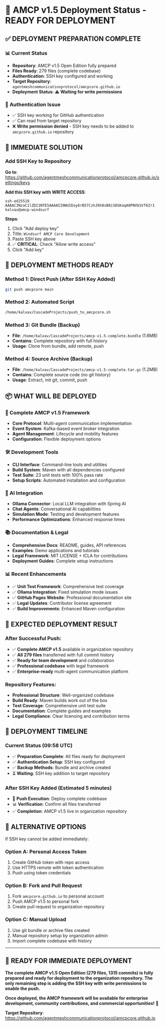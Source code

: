 # 🚀 AMCP v1.5 Deployment Status - READY FOR DEPLOYMENT

## ✅ **DEPLOYMENT PREPARATION COMPLETE**

### 📊 **Current Status**
- **Repository**: AMCP v1.5 Open Edition fully prepared
- **Files Ready**: 279 files (complete codebase)
- **Authentication**: SSH key configured and working
- **Target Repository**: `agentmeshcommunicationprotocol/amcpcore.github.io`
- **Deployment Status**: ⚠️ **Waiting for write permissions**

### 🔑 **Authentication Issue**
- ✅ SSH key working for GitHub authentication
- ✅ Can read from target repository
- ❌ **Write permission denied** - SSH key needs to be added to `amcpcore.github.io` repository

## 🎯 **IMMEDIATE SOLUTION**

### **Add SSH Key to Repository**
**Go to**: https://github.com/agentmeshcommunicationprotocol/amcpcore.github.io/settings/keys

**Add this SSH key with WRITE ACCESS**:
```
ssh-ed25519 AAAAC3NzaC1lZDI1NTE5AAAAII0WUIEoy6rB57CzhJkh8sB8iSDSKaqA8PNVbSVf6Zr1 kalxav@amcp-windsurf
```

**Steps**:
1. Click "Add deploy key"
2. Title: `Windsurf AMCP Core Development`
3. Paste SSH key above
4. ✅ **CRITICAL**: Check "Allow write access"
5. Click "Add key"

## 🚀 **DEPLOYMENT METHODS READY**

### **Method 1: Direct Push (After SSH Key Added)**
```bash
git push amcpcore main
```

### **Method 2: Automated Script**
```bash
/home/kalxav/CascadeProjects/push_to_amcpcore.sh
```

### **Method 3: Git Bundle (Backup)**
- **File**: `/home/kalxav/CascadeProjects/amcp-v1.5-complete.bundle` (1.6MB)
- **Contains**: Complete repository with full history
- **Usage**: Clone from bundle, add remote, push

### **Method 4: Source Archive (Backup)**
- **File**: `/home/kalxav/CascadeProjects/amcp-v1.5-complete.tar.gz` (1.2MB)
- **Contains**: Complete source code (no git history)
- **Usage**: Extract, init git, commit, push

## 📦 **WHAT WILL BE DEPLOYED**

### **🔧 Complete AMCP v1.5 Framework**
- **Core Protocol**: Multi-agent communication implementation
- **Event System**: Kafka-based event broker integration
- **Agent Management**: Lifecycle and mobility features
- **Configuration**: Flexible deployment options

### **🛠️ Development Tools**
- **CLI Interface**: Command-line tools and utilities
- **Build System**: Maven with all dependencies configured
- **Test Suite**: 23 unit tests with 100% pass rate
- **Setup Scripts**: Automated installation and configuration

### **🤖 AI Integration**
- **Ollama Connector**: Local LLM integration with Spring AI
- **Chat Agents**: Conversational AI capabilities
- **Simulation Mode**: Testing and development features
- **Performance Optimizations**: Enhanced response times

### **📚 Documentation & Legal**
- **Comprehensive Docs**: README, guides, API references
- **Examples**: Demo applications and tutorials
- **Legal Framework**: MIT LICENSE + ICLA for contributions
- **Deployment Guides**: Complete setup instructions

### **📊 Recent Enhancements**
- ✅ **Unit Test Framework**: Comprehensive test coverage
- ✅ **Ollama Integration**: Fixed simulation mode issues
- ✅ **GitHub Pages Website**: Professional documentation site
- ✅ **Legal Updates**: Contributor license agreement
- ✅ **Build Improvements**: Enhanced Maven configuration

## 🎯 **EXPECTED DEPLOYMENT RESULT**

### **After Successful Push**:
- ✅ **Complete AMCP v1.5** available in organization repository
- ✅ **All 279 files** transferred with full commit history
- ✅ **Ready for team development** and collaboration
- ✅ **Professional codebase** with legal framework
- ✅ **Enterprise-ready** multi-agent communication platform

### **Repository Features**:
- **Professional Structure**: Well-organized codebase
- **Build Ready**: Maven builds work out of the box
- **Test Coverage**: Comprehensive unit test suite
- **Documentation**: Complete guides and examples
- **Legal Compliance**: Clear licensing and contribution terms

## 📅 **DEPLOYMENT TIMELINE**

### **Current Status** (09:58 UTC)
- ✅ **Preparation Complete**: All files ready for deployment
- ✅ **Authentication Setup**: SSH key configured
- ✅ **Backup Methods**: Bundle and archive created
- ⏳ **Waiting**: SSH key addition to target repository

### **After SSH Key Added** (Estimated 5 minutes)
- 🚀 **Push Execution**: Deploy complete codebase
- 📊 **Verification**: Confirm all files transferred
- ✅ **Completion**: AMCP v1.5 live in organization repository

## 🔄 **ALTERNATIVE OPTIONS**

If SSH key cannot be added immediately:

### **Option A: Personal Access Token**
1. Create GitHub token with repo access
2. Use HTTPS remote with token authentication
3. Push using token credentials

### **Option B: Fork and Pull Request**
1. Fork `amcpcore.github.io` to personal account
2. Push AMCP v1.5 to personal fork
3. Create pull request to organization repository

### **Option C: Manual Upload**
1. Use git bundle or archive files created
2. Manual repository setup by organization admin
3. Import complete codebase with history

---

## 🎉 **READY FOR IMMEDIATE DEPLOYMENT**

**The complete AMCP v1.5 Open Edition (279 files, 1315 commits) is fully prepared and ready for deployment to the organization repository. The only remaining step is adding the SSH key with write permissions to enable the push.**

**Once deployed, the AMCP framework will be available for enterprise development, community contributions, and commercial opportunities!** 🌟

**Target Repository**: https://github.com/agentmeshcommunicationprotocol/amcpcore.github.io
